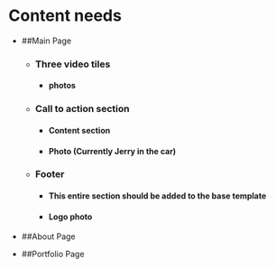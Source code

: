 # Content needs

* ##Main Page
    * ### Three video tiles
        * #### photos
    * ### Call to action section
        * #### Content section
        * #### Photo (Currently Jerry in the car)
    * ### Footer
        * #### This entire section should be added to the base template
        * #### Logo photo

* ##About Page
* ##Portfolio Page

